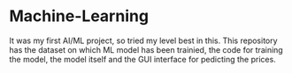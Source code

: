 # Machine-Learning
It was my first AI/ML project, so tried my level best in this.
This repository has the dataset on which ML model has been trainied, the code for training the model, the model itself and the GUI interface for pedicting the prices.
